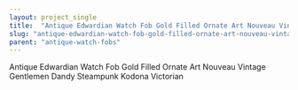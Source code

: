 ```yaml
---
layout: project_single
title:  "Antique Edwardian Watch Fob Gold Filled Ornate Art Nouveau Vintage Gentlemen Dandy Steampunk Kodona Victorian"
slug: "antique-edwardian-watch-fob-gold-filled-ornate-art-nouveau-vintage-gentlemen-dandy-steampunk-kodona-victorian"
parent: "antique-watch-fobs"
---
```

Antique Edwardian Watch Fob Gold Filled Ornate Art Nouveau Vintage Gentlemen Dandy Steampunk Kodona Victorian